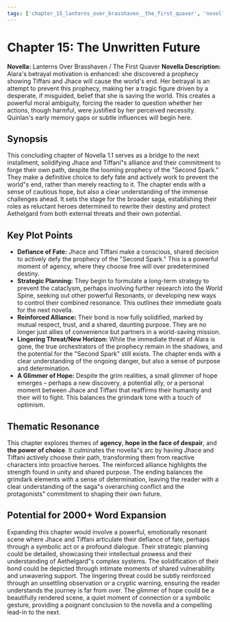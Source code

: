 ```yaml
---
tags: ['chapter_15_lanterns_over_brasshaven__the_first_quaver', 'novella_1.1_lanterns_over_brasshaven__the_first_quaver', 'saga_outline']
---
```


# Chapter 15: The Unwritten Future

**Novella:** Lanterns Over Brasshaven / The First Quaver
**Novella Description:** Alara's betrayal motivation is enhanced: she discovered a prophecy showing Tiffani and Jhace will cause the world's end. Her betrayal is an attempt to prevent this prophecy, making her a tragic figure driven by a desperate, if misguided, belief that she is saving the world. This creates a powerful moral ambiguity, forcing the reader to question whether her actions, though harmful, were justified by her perceived necessity. Quinlan's early memory gaps or subtle influences will begin here.

## Synopsis

This concluding chapter of Novella 1.1 serves as a bridge to the next installment, solidifying Jhace and Tiffani"s alliance and their commitment to forge their own path, despite the looming prophecy of the "Second Spark." They make a definitive choice to defy fate and actively work to prevent the world"s end, rather than merely reacting to it. The chapter ends with a sense of cautious hope, but also a clear understanding of the immense challenges ahead. It sets the stage for the broader saga, establishing their roles as reluctant heroes determined to rewrite their destiny and protect Aethelgard from both external threats and their own potential.

## Key Plot Points

*   **Defiance of Fate:** Jhace and Tiffani make a conscious, shared decision to actively defy the prophecy of the "Second Spark." This is a powerful moment of agency, where they choose free will over predetermined destiny.
*   **Strategic Planning:** They begin to formulate a long-term strategy to prevent the cataclysm, perhaps involving further research into the World Spine, seeking out other powerful Resonants, or developing new ways to control their combined resonance. This outlines their immediate goals for the next novella.
*   **Reinforced Alliance:** Their bond is now fully solidified, marked by mutual respect, trust, and a shared, daunting purpose. They are no longer just allies of convenience but partners in a world-saving mission.
*   **Lingering Threat/New Horizon:** While the immediate threat of Alara is gone, the true orchestrators of the prophecy remain in the shadows, and the potential for the "Second Spark" still exists. The chapter ends with a clear understanding of the ongoing danger, but also a sense of purpose and determination.
*   **A Glimmer of Hope:** Despite the grim realities, a small glimmer of hope emerges – perhaps a new discovery, a potential ally, or a personal moment between Jhace and Tiffani that reaffirms their humanity and their will to fight. This balances the grimdark tone with a touch of optimism.

## Thematic Resonance

This chapter explores themes of **agency**, **hope in the face of despair**, and **the power of choice**. It culminates the novella"s arc by having Jhace and Tiffani actively choose their path, transforming them from reactive characters into proactive heroes. The reinforced alliance highlights the strength found in unity and shared purpose. The ending balances the grimdark elements with a sense of determination, leaving the reader with a clear understanding of the saga"s overarching conflict and the protagonists" commitment to shaping their own future.

## Potential for 2000+ Word Expansion

Expanding this chapter would involve a powerful, emotionally resonant scene where Jhace and Tiffani articulate their defiance of fate, perhaps through a symbolic act or a profound dialogue. Their strategic planning could be detailed, showcasing their intellectual prowess and their understanding of Aethelgard"s complex systems. The solidification of their bond could be depicted through intimate moments of shared vulnerability and unwavering support. The lingering threat could be subtly reinforced through an unsettling observation or a cryptic warning, ensuring the reader understands the journey is far from over. The glimmer of hope could be a beautifully rendered scene, a quiet moment of connection or a symbolic gesture, providing a poignant conclusion to the novella and a compelling lead-in to the next.
